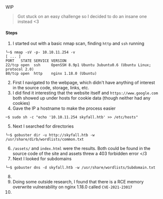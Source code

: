 WIP
> Got stuck on an easy challenge so I decided to do an insane one instead <3
#### Steps
1. I started out with a basic nmap scan, finding `http` and `ssh` running
```
└─$ nmap -sV -p- 10.10.11.254 -v
[ ... ]
PORT   STATE SERVICE VERSION
22/tcp open  ssh     OpenSSH 8.9p1 Ubuntu 3ubuntu0.6 (Ubuntu Linux; protocol 2.0)
80/tcp open  http    nginx 1.18.0 (Ubuntu)
```
2. First I navigated to the webpage, which didn't have anything of interest in the source code, storage, links, etc.
3. I did find it interesting that the website itself and `https://www.google.com` both showed up under hosts for cookie data (though neither had any cookies)
4. Gave the IP a hostname to make the process easier
```
─$ sudo sh -c "echo '10.10.11.254 skyfall.htb' >> /etc/hosts"
```
5. Next I searched for directories
```
└─$ gobuster dir -u http://skyfall.htb -w /usr/share/dirb/wordlists/common.txt
```
6. `/assets/` and `index.html` were the results. Both could be found in the source code of the site and assets threw a 403 forbidden error </3
7. Next I looked for subdomains 
```
└─$ gobuster dns -d skyfall.htb -w /usr/share/wordlists/Subdomain.txt 
```
8. 
9. Doing some outside research, I found that there is a RCE memory overwrite vulnerability on nginx 1.18.0 called `CVE-2021-23017`
10. 
